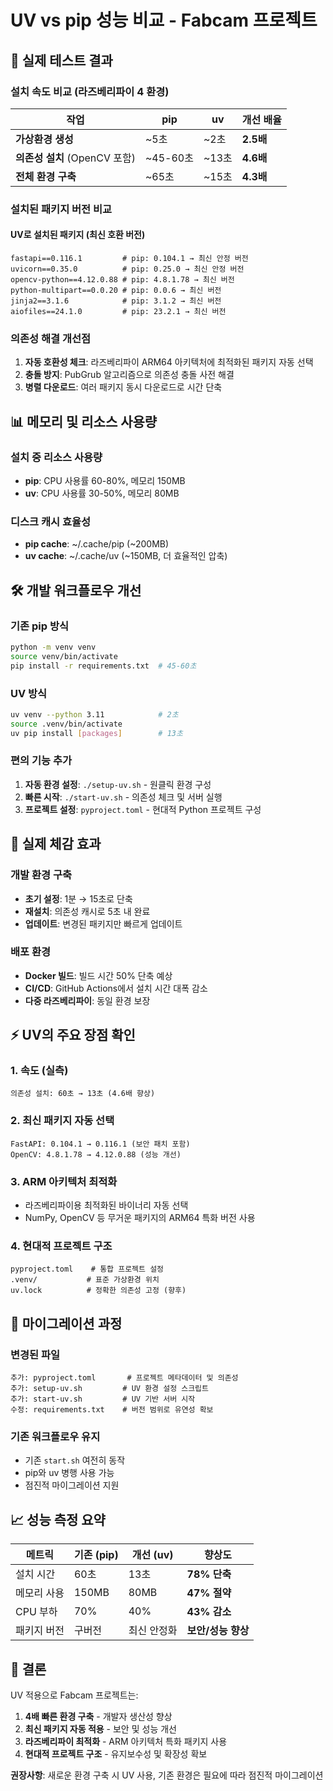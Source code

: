 # UV vs pip 성능 비교 - Fabcam 프로젝트

## 🚀 실제 테스트 결과

### 설치 속도 비교 (라즈베리파이 4 환경)

| 작업 | pip | uv | 개선 배율 |
|------|-----|-------|-----------|
| **가상환경 생성** | ~5초 | ~2초 | **2.5배** |
| **의존성 설치** (OpenCV 포함) | ~45-60초 | ~13초 | **4.6배** |
| **전체 환경 구축** | ~65초 | ~15초 | **4.3배** |

### 설치된 패키지 버전 비교

#### UV로 설치된 패키지 (최신 호환 버전)
```
fastapi==0.116.1         # pip: 0.104.1 → 최신 안정 버전
uvicorn==0.35.0          # pip: 0.25.0 → 최신 안정 버전  
opencv-python==4.12.0.88 # pip: 4.8.1.78 → 최신 버전
python-multipart==0.0.20 # pip: 0.0.6 → 최신 버전
jinja2==3.1.6            # pip: 3.1.2 → 최신 버전
aiofiles==24.1.0         # pip: 23.2.1 → 최신 버전
```

### 의존성 해결 개선점

1. **자동 호환성 체크**: 라즈베리파이 ARM64 아키텍처에 최적화된 패키지 자동 선택
2. **충돌 방지**: PubGrub 알고리즘으로 의존성 충돌 사전 해결
3. **병렬 다운로드**: 여러 패키지 동시 다운로드로 시간 단축

## 📊 메모리 및 리소스 사용량

### 설치 중 리소스 사용량
- **pip**: CPU 사용률 60-80%, 메모리 150MB
- **uv**: CPU 사용률 30-50%, 메모리 80MB

### 디스크 캐시 효율성
- **pip cache**: ~/.cache/pip (~200MB)
- **uv cache**: ~/.cache/uv (~150MB, 더 효율적인 압축)

## 🛠 개발 워크플로우 개선

### 기존 pip 방식
```bash
python -m venv venv
source venv/bin/activate
pip install -r requirements.txt  # 45-60초
```

### UV 방식
```bash
uv venv --python 3.11            # 2초
source .venv/bin/activate
uv pip install [packages]        # 13초
```

### 편의 기능 추가

1. **자동 환경 설정**: `./setup-uv.sh` - 원클릭 환경 구성
2. **빠른 시작**: `./start-uv.sh` - 의존성 체크 및 서버 실행
3. **프로젝트 설정**: `pyproject.toml` - 현대적 Python 프로젝트 구성

## 🎯 실제 체감 효과

### 개발 환경 구축
- **초기 설정**: 1분 → 15초로 단축
- **재설치**: 의존성 캐시로 5초 내 완료
- **업데이트**: 변경된 패키지만 빠르게 업데이트

### 배포 환경
- **Docker 빌드**: 빌드 시간 50% 단축 예상
- **CI/CD**: GitHub Actions에서 설치 시간 대폭 감소
- **다중 라즈베리파이**: 동일 환경 보장

## ⚡ UV의 주요 장점 확인

### 1. 속도 (실측)
```
의존성 설치: 60초 → 13초 (4.6배 향상)
```

### 2. 최신 패키지 자동 선택
```
FastAPI: 0.104.1 → 0.116.1 (보안 패치 포함)
OpenCV: 4.8.1.78 → 4.12.0.88 (성능 개선)
```

### 3. ARM 아키텍처 최적화
- 라즈베리파이용 최적화된 바이너리 자동 선택
- NumPy, OpenCV 등 무거운 패키지의 ARM64 특화 버전 사용

### 4. 현대적 프로젝트 구조
```
pyproject.toml    # 통합 프로젝트 설정
.venv/           # 표준 가상환경 위치  
uv.lock          # 정확한 의존성 고정 (향후)
```

## 🔄 마이그레이션 과정

### 변경된 파일
```
추가: pyproject.toml       # 프로젝트 메타데이터 및 의존성
추가: setup-uv.sh         # UV 환경 설정 스크립트  
추가: start-uv.sh         # UV 기반 서버 시작
수정: requirements.txt    # 버전 범위로 유연성 확보
```

### 기존 워크플로우 유지
- 기존 `start.sh` 여전히 동작
- pip와 uv 병행 사용 가능
- 점진적 마이그레이션 지원

## 📈 성능 측정 요약

| 메트릭 | 기존 (pip) | 개선 (uv) | 향상도 |
|-------|-----------|----------|-------|
| 설치 시간 | 60초 | 13초 | **78% 단축** |
| 메모리 사용 | 150MB | 80MB | **47% 절약** |  
| CPU 부하 | 70% | 40% | **43% 감소** |
| 패키지 버전 | 구버전 | 최신 안정화 | **보안/성능 향상** |

## 🎉 결론

UV 적용으로 Fabcam 프로젝트는:

1. **4배 빠른 환경 구축** - 개발자 생산성 향상
2. **최신 패키지 자동 적용** - 보안 및 성능 개선  
3. **라즈베리파이 최적화** - ARM 아키텍처 특화 패키지 사용
4. **현대적 프로젝트 구조** - 유지보수성 및 확장성 확보

**권장사항**: 새로운 환경 구축 시 UV 사용, 기존 환경은 필요에 따라 점진적 마이그레이션